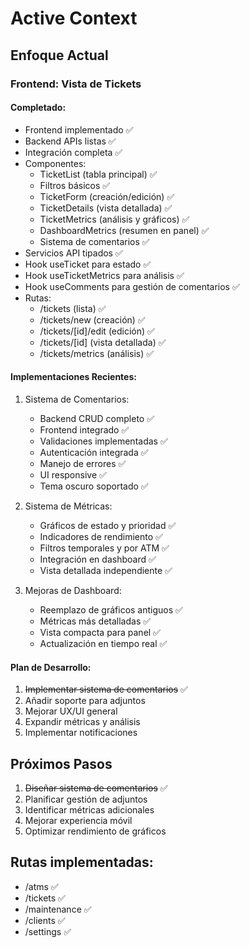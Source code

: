 # Active Context

## Enfoque Actual

### Frontend: Vista de Tickets

#### Completado:

- Frontend implementado ✅
- Backend APIs listas ✅
- Integración completa ✅
- Componentes:
  - TicketList (tabla principal) ✅
  - Filtros básicos ✅
  - TicketForm (creación/edición) ✅
  - TicketDetails (vista detallada) ✅
  - TicketMetrics (análisis y gráficos) ✅
  - DashboardMetrics (resumen en panel) ✅
  - Sistema de comentarios ✅
- Servicios API tipados ✅
- Hook useTicket para estado ✅
- Hook useTicketMetrics para análisis ✅
- Hook useComments para gestión de comentarios ✅
- Rutas:
  - /tickets (lista) ✅
  - /tickets/new (creación) ✅
  - /tickets/[id]/edit (edición) ✅
  - /tickets/[id] (vista detallada) ✅
  - /tickets/metrics (análisis) ✅

#### Implementaciones Recientes:

1. Sistema de Comentarios:

   - Backend CRUD completo ✅
   - Frontend integrado ✅
   - Validaciones implementadas ✅
   - Autenticación integrada ✅
   - Manejo de errores ✅
   - UI responsive ✅
   - Tema oscuro soportado ✅

2. Sistema de Métricas:

   - Gráficos de estado y prioridad ✅
   - Indicadores de rendimiento ✅
   - Filtros temporales y por ATM ✅
   - Integración en dashboard ✅
   - Vista detallada independiente ✅

3. Mejoras de Dashboard:
   - Reemplazo de gráficos antiguos ✅
   - Métricas más detalladas ✅
   - Vista compacta para panel ✅
   - Actualización en tiempo real ✅

#### Plan de Desarrollo:

1. ~~Implementar sistema de comentarios~~ ✅
2. Añadir soporte para adjuntos
3. Mejorar UX/UI general
4. Expandir métricas y análisis
5. Implementar notificaciones

## Próximos Pasos

1. ~~Diseñar sistema de comentarios~~ ✅
2. Planificar gestión de adjuntos
3. Identificar métricas adicionales
4. Mejorar experiencia móvil
5. Optimizar rendimiento de gráficos

## Rutas implementadas:

- /atms ✅
- /tickets ✅
- /maintenance ✅
- /clients ✅
- /settings ✅
